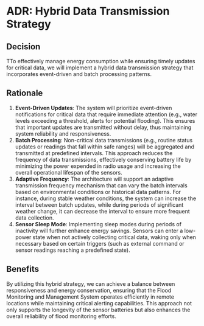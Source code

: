 # ADR: Hybrid Data Transmission Strategy

## Decision
TTo effectively manage energy consumption while ensuring timely updates for critical data, we will implement a hybrid data transmission strategy that incorporates event-driven and batch processing patterns.

## Rationale
1. **Event-Driven Updates**: The system will prioritize event-driven notifications for critical data that require immediate attention (e.g., water levels exceeding a threshold, alerts for potential flooding). This ensures that important updates are transmitted without delay, thus maintaining system reliability and responsiveness.
2. **Batch Processing**: Non-critical data transmissions (e.g., routine status updates or readings that fall within safe ranges) will be aggregated and transmitted at predefined intervals. This approach reduces the frequency of data transmissions, effectively conserving battery life by minimizing the power expended in radio usage and increasing the overall operational lifespan of the sensors.
3. **Adaptive Frequency**: The architecture will support an adaptive transmission frequency mechanism that can vary the batch intervals based on environmental conditions or historical data patterns. For instance, during stable weather conditions, the system can increase the interval between batch updates, while during periods of significant weather change, it can decrease the interval to ensure more frequent data collection.
4. **Sensor Sleep Mode**: Implementing sleep modes during periods of inactivity will further enhance energy savings. Sensors can enter a low-power state when not actively collecting critical data, waking only when necessary based on certain triggers (such as external command or sensor readings reaching a predefined state).

## Benefits
By utilizing this hybrid strategy, we can achieve a balance between responsiveness and energy conservation, ensuring that the Flood Monitoring and Management System operates efficiently in remote locations while maintaining critical alerting capabilities. This approach not only supports the longevity of the sensor batteries but also enhances the overall reliability of flood monitoring efforts.
